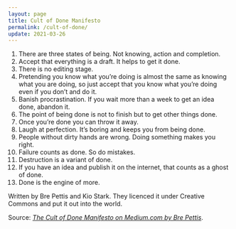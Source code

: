 ```yaml
---
layout: page
title: Cult of Done Manifesto
permalink: /cult-of-done/
update: 2021-03-26
---
```


1. There are three states of being. Not knowing, action and completion.
1. Accept that everything is a draft. It helps to get it done.
1. There is no editing stage.
1. Pretending you know what you’re doing is almost the same as knowing what you are doing, so just accept that you know what you’re doing even if you don’t and do it.
1. Banish procrastination. If you wait more than a week to get an idea done, abandon it.
1. The point of being done is not to finish but to get other things done.
1. Once you’re done you can throw it away.
1. Laugh at perfection. It’s boring and keeps you from being done.
1. People without dirty hands are wrong. Doing something makes you right.
1. Failure counts as done. So do mistakes.
1. Destruction is a variant of done.
1. If you have an idea and publish it on the internet, that counts as a ghost of done.
1. Done is the engine of more.

Written by Bre Pettis and Kio Stark. They licenced it under Creative Commons and put it out into the world. 

Source: _[The Cult of Done Manifesto on Medium.com by Bre Pettis][source]_.

[source]: https://medium.com/@bre/the-cult-of-done-manifesto-724ca1c2ff13
